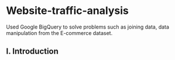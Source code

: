 # Website-traffic-analysis
Used Google BigQuery to solve problems such as joining data, data manipulation from the E-commerce dataset.

## I. Introduction
